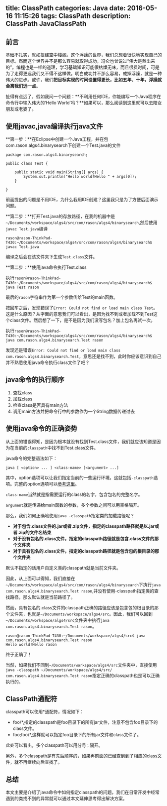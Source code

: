title: ClassPath
categories: Java
date: 2016-05-16 11:15:26
tags: ClassPath
description: ClassPath JavaClassPath
---

## 前言

基础不扎实，就如搭建空中楼阁。这个浮躁的世界，我们总想着很快地实现自己的目标。然而这个世界并不是那么容易就取得成功，冯仑也曾说过“伟大是熬出来的”。编程也是一样的道理，学习基础知识可能很枯燥无味，而且很费时间，可是为了走得更远我们又不得不这样做。明白成功并不那么容易，戒掉浮躁，就是一种伟大的进步。或许，我们**把目标实现的时间设置得更长，比如五年、十年，浮躁就会离我们远一点**。

扯得有点远了，假如我问一个问题：**不利用任何IDE，你能编写一个Java程序在命令行中输入伟大的‘Hello World’吗？**如果可以，那么阅读到这里就可以去陪女朋友或老婆了。

## 使用javac,java编译执行java文件

**第一步：**在Eclipse中创建一个Java工程，并在包com.rason.algs4.binarysearch下创建一个Test.java的文件

```
package com.rason.algs4.binarysearch;

public class Test {

	public static void main(String[] args) {
		System.out.println("Hello world!Hello " + args[0]);
	}

}
```

前面提出的问题是不用IDE，为什么我用IDE创建？这里我只是为了方便后面演示问题。

**第二步：**打开Test.java的存放路径，在我的机器中是`~/Documents/workspace/algs4/src/com/rason/algs4/binarysearch`,然后使用`javac Test.java`编译

`rason@rason-ThinkPad-T430:~/Documents/workspace/algs4/src/com/rason/algs4/binarysearch$ javac Test.java` 

编译之后会在该文件夹下生成`Test.class`文件。

**第二步：**使用java命令执行Test.class

执行`rason@rason-ThinkPad-T430:~/Documents/workspace/algs4/src/com/rason/algs4/binarysearch$ java Test rason`

最后的`rason`字符串作为第一个参数传给Test的main函数。

按回车之后，发现错误了`Error: Could not find or load main class Test`。这是什么原因？从字面的意思我们可以看出，是因为找不到或者加载不到Test这个class文件。然后想了一下，是不是因为我们没写包名？加上包名再试一次。

执行`rason@rason-ThinkPad-T430:~/Documents/workspace/algs4/src/com/rason/algs4/binarysearch$ java com.rason.algs4.binarysearch.Test rason`

发现还是错误`Error: Could not find or load main class com.rason.algs4.binarysearch.Test`，意思还是找不到，此时你应该意识到自己并不熟悉使用java命令执行class文件了吧？

<!-- more -->

## java命令的执行顺序

1. 查找class
2. 加载class
3. 检查class是否具有main方法
4. 调用main方法并把命令行中的参数作为一个String数据传递过去

## 使用java命令的正确姿势

从上面的错误得知，是因为根本就没有找到Test.class文件，我们就应该知道是因为在当前的`classpath`中找不到Test.class文件。

java命令的完整语法如下：

```
java [ <option> ... ] <class-name> [<argument> ...]
```
其中，option选项可以让我们指定当前的一些运行环境，这就包括`-classpath`选项。完整的option选项可以[参考这里](http://docs.oracle.com/javase/7/docs/technotes/tools/windows/java.html)。

`class-name`当然就是指需要运行的class的名字，包含包名的完整名字。

`argument`就是传递给main函数的参数，多个参数之间可以用空格隔开。

那么，我们如何正确地使用`java -classpath`指定类的加载路径呢？

- **对于包含.class文件的.jar或者.zip文件，指定的classpath路径就是以.jar或者.zip的文件名结束**
- **对于没有包名的.class文件，指定的classpath路径就是包含.class文件的那个文件夹**
- **对于具有包名的.class文件，指定的classpath路径就是包含包的根目录的那个文件夹**

默认不指定的话用户自定义类的classpath就是当前文件夹。

因此，从上面可以得知，我们直接在`~/Documents/workspace/algs4/src/com/rason/algs4/binarysearch`下执行`java com.rason.algs4.binarysearch.Test rason`,并没有使用-classpath指定类的查找路径，那么默认就是当前路径了。

然而，具有包名的.class文件的classpath正确的路径应该是包含包的根目录的那个文件夹，也就是`~/Documents/workspace/algs4/src`。因此，我们可以回到`~/Documents/workspace/algs4/src`文件夹中执行`java com.rason.algs4.binarysearch.Test rason`。

```
rason@rason-ThinkPad-T430:~/Documents/workspace/algs4/src$ java com.rason.algs4.binarysearch.Test rason
Hello world!Hello rason

```
终于正确了！

当然，如果我们不回到`~/Documents/workspace/algs4/src`文件夹中，直接使用`java -classpath ~/Documents/workspace/algs4/src/ com.rason.algs4.binarysearch.Test rason`指定正确的classpath也是可以正确执行的。

## ClassPath通配符

classpath可以使用*通配符，情况如下：

- foo/*,指定的classpath是foo目录下的所有jar文件，注意不包含foo目录下的class文件。
- foo;foo/*,这样就可以指定foo目录下的所有jar文件和class文件了。

此处可以看出，多个classpath可以用分号`；`隔开。

另外，多个classpath是有先后顺序的，如果再前面的已经查到到了相应的class文件，就不再继续向后查找了。

## 总结

本文主要是介绍了java命令中如何指定classpath的问题，我们在日常开发中经常遇到的类找不到的异常就可以通过本文延伸思考得出解决方案。
